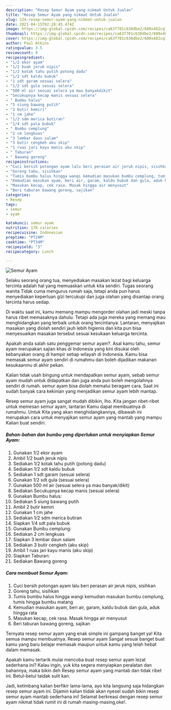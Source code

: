 ```yaml
---
description: "Resep Semur Ayam yang nikmat Untuk Jualan"
title: "Resep Semur Ayam yang nikmat Untuk Jualan"
slug: 224-resep-semur-ayam-yang-nikmat-untuk-jualan
date: 2021-04-15T02:28:45.474Z
image: https://img-global.cpcdn.com/recipes/ca63f701c630dbe2/680x482cq70/semur-ayam-foto-resep-utama.jpg
thumbnail: https://img-global.cpcdn.com/recipes/ca63f701c630dbe2/680x482cq70/semur-ayam-foto-resep-utama.jpg
cover: https://img-global.cpcdn.com/recipes/ca63f701c630dbe2/680x482cq70/semur-ayam-foto-resep-utama.jpg
author: Paul Atkins
ratingvalue: 3.5
reviewcount: 9
recipeingredient:
- "1/2 ekor ayam"
- "1/2 buah jeruk nipis"
- "1/2 kotak tahu putih potong dadu"
- "1/2 sdt kaldu bubuk"
- "1 sdt garam sesuai selera"
- "1/2 sdt gula sesuai selera"
- "500 ml air sesuai selera ya mau banyakdikit"
- "Secukupnya kecap manis sesuai selera"
- " Bumbu halus"
- "5 siung bawang putih"
- "2 butir kemiri"
- "1 cm jahe"
- "1/2 sdm merica butiran"
- "1/4 sdt pala bubuk"
- " Bumbu cemplung"
- "2 cm lengkuas"
- "3 lembar daun salam"
- "3 butir cengkeh aku skip"
- "1 ruas jari kayu manis aku skip"
- " Taburan"
- " Bawang goreng"
recipeinstructions:
- "Cuci bersih potongan ayam lalu beri perasan air jeruk nipis, sisihkan"
- "Goreng tahu, sisihkan"
- "Tumis bumbu halus hingga wangi kemudian masukan bumbu cemplung, tumis hingga bumbu matang"
- "Kemudian masukan ayam, beri air, garam, kaldu bubuk dan gula, aduk hingga rata"
- "Masukan kecap, cek rasa. Masak hingga air menyusut"
- "Beri taburan bawang goreng, sajikan"
categories:
- Resep
tags:
- semur
- ayam

katakunci: semur ayam 
nutrition: 178 calories
recipecuisine: Indonesian
preptime: "PT29M"
cooktime: "PT34M"
recipeyield: "3"
recipecategory: Lunch

---
```



![Semur Ayam](https://img-global.cpcdn.com/recipes/ca63f701c630dbe2/680x482cq70/semur-ayam-foto-resep-utama.jpg)

Selaku seorang orang tua, menyediakan masakan lezat bagi keluarga tercinta adalah hal yang memuaskan untuk kita sendiri. Tugas seorang  wanita Tidak cuma mengurus rumah saja, tetapi anda pun harus menyediakan keperluan gizi tercukupi dan juga olahan yang disantap orang tercinta harus sedap.

Di waktu  saat ini, kamu memang mampu mengorder olahan jadi meski tanpa harus ribet memasaknya dahulu. Tetapi ada juga mereka yang memang mau menghidangkan yang terbaik untuk orang tercintanya. Lantaran, menyajikan masakan yang diolah sendiri jauh lebih higienis dan kita pun bisa menyesuaikan masakan tersebut sesuai kesukaan keluarga tercinta. 



Apakah anda salah satu penggemar semur ayam?. Asal kamu tahu, semur ayam merupakan sajian khas di Indonesia yang kini disukai oleh kebanyakan orang di hampir setiap wilayah di Indonesia. Kamu bisa memasak semur ayam sendiri di rumahmu dan boleh dijadikan makanan kesukaanmu di akhir pekan.

Kalian tidak usah bingung untuk mendapatkan semur ayam, sebab semur ayam mudah untuk didapatkan dan juga anda pun boleh mengolahnya sendiri di rumah. semur ayam bisa diolah memalui beragam cara. Saat ini sudah banyak cara kekinian yang menjadikan semur ayam lebih mantap.

Resep semur ayam juga sangat mudah dibikin, lho. Kita jangan ribet-ribet untuk memesan semur ayam, lantaran Kamu dapat membuatnya di rumahmu. Untuk Kita yang akan menghidangkannya, dibawah ini merupakan cara untuk menyajikan semur ayam yang mantab yang mampu Kalian buat sendiri.

<!--inarticleads1-->

##### Bahan-bahan dan bumbu yang diperlukan untuk menyiapkan Semur Ayam:

1. Gunakan 1/2 ekor ayam
1. Ambil 1/2 buah jeruk nipis
1. Sediakan 1/2 kotak tahu putih (potong dadu)
1. Sediakan 1/2 sdt kaldu bubuk
1. Sediakan 1 sdt garam (sesuai selera)
1. Gunakan 1/2 sdt gula (sesuai selera)
1. Gunakan 500 ml air (sesuai selera ya mau banyak/dikit)
1. Sediakan Secukupnya kecap manis (sesuai selera)
1. Gunakan  Bumbu halus:
1. Sediakan 5 siung bawang putih
1. Ambil 2 butir kemiri
1. Gunakan 1 cm jahe
1. Sediakan 1/2 sdm merica butiran
1. Siapkan 1/4 sdt pala bubuk
1. Gunakan  Bumbu cemplung:
1. Sediakan 2 cm lengkuas
1. Siapkan 3 lembar daun salam
1. Sediakan 3 butir cengkeh (aku skip)
1. Ambil 1 ruas jari kayu manis (aku skip)
1. Siapkan  Taburan:
1. Sediakan  Bawang goreng




<!--inarticleads2-->

##### Cara membuat Semur Ayam:

1. Cuci bersih potongan ayam lalu beri perasan air jeruk nipis, sisihkan
1. Goreng tahu, sisihkan
1. Tumis bumbu halus hingga wangi kemudian masukan bumbu cemplung, tumis hingga bumbu matang
1. Kemudian masukan ayam, beri air, garam, kaldu bubuk dan gula, aduk hingga rata
1. Masukan kecap, cek rasa. Masak hingga air menyusut
1. Beri taburan bawang goreng, sajikan




Ternyata resep semur ayam yang enak simple ini gampang banget ya! Kita semua mampu membuatnya. Resep semur ayam Sangat sesuai banget buat kamu yang baru belajar memasak maupun untuk kamu yang telah hebat dalam memasak.

Apakah kamu tertarik mulai mencoba buat resep semur ayam lezat sederhana ini? Kalau ingin, yuk kita segera menyiapkan peralatan dan bahannya, maka bikin deh Resep semur ayam yang mantab dan tidak ribet ini. Betul-betul taidak sulit kan. 

Jadi, ketimbang kalian berfikir lama-lama, ayo kita langsung saja hidangkan resep semur ayam ini. Dijamin kalian tiidak akan nyesel sudah bikin resep semur ayam mantab sederhana ini! Selamat berkreasi dengan resep semur ayam nikmat tidak rumit ini di rumah masing-masing,oke!.

